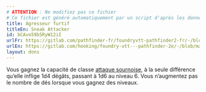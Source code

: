 ```yaml
---
# ATTENTION : Ne modifiez pas ce fichier
# Ce fichier est généré automatiquement par un script d'après les données du module Foundry VTT officiel et de sa traduction
title: Agresseur furtif
titleEn: Sneak Attacker
id: bCAvo59b5RyW12iI
urlFr: https://gitlab.com/pathfinder-fr/foundryvtt-pathfinder2-fr/-/blob/master/data/feats/bCAvo59b5RyW12iI.htm
urlEn: https://gitlab.com/hooking/foundry-vtt---pathfinder-2e/-/blob/master/packs/data/feats.db/sneak-attacker.json
layout: dons
---
```

Vous gagnez la capacité de classe [attaque sournoise](../capacité-classe/attaque-sournoise.md), à la seule différence qu’elle inflige 1d4 dégâts, passant à 1d6 au niveau 6. Vous n’augmentez pas le nombre de dés lorsque vous gagnez des niveaux.
